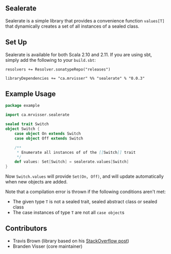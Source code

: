 
## Sealerate

Sealerate is a simple library that provides a convenience function `values[T]` that dynamically creates a set of all instances of a sealed class.

## Set Up

Sealerate is available for both Scala 2.10 and 2.11. If you are using sbt,
simply add the following to your `build.sbt`:

```
resolvers += Resolver.sonatypeRepo("releases")

libraryDependencies += "ca.mrvisser" %% "sealerate" % "0.0.3"
```

## Example Usage

```scala
package example

import ca.mrvisser.sealerate

sealed trait Switch
object Switch {
    case object On extends Switch
    case object Off extends Switch

    /**
     * Enumerate all instances of of the [[Switch]] trait
     */
    def values: Set[Switch] = sealerate.values[Switch]
}

```

Now `Switch.values` will provide `Set(On, Off)`, and will update automatically when new objects are added.

Note that a compilation error is thrown if the following conditions aren't met:

* The given type `T` is not a sealed trait, sealed abstract class or sealed class
* The case instances of type `T` are not all `case object`s

## Contributors

* Travis Brown (library based on his [StackOverflow post](http://stackoverflow.com/a/13672520))
* Branden Visser (core maintainer)
